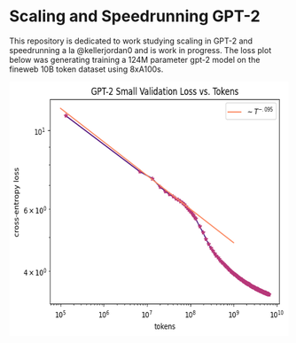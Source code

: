 # Scaling and Speedrunning GPT-2

This repository is dedicated to work studying scaling in GPT-2 and speedrunning a la @kellerjordan0 and is work in progress.  The loss plot below was generating training a 124M parameter gpt-2 model on the fineweb 10B token dataset using 8xA100s.

<img width="604" height="459" alt="image" src="https://github.com/aaronjhf/gpt-2/blob/main/gpt-2-small-loss.png" />
